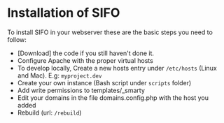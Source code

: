 Installation of SIFO
====================
To install SIFO in your webserver these are the basic steps you need to follow:

 * [Download] the code if you still haven't done it.
 * Configure Apache with the proper virtual hosts
 * To develop locally, Create a new hosts entry under `/etc/hosts` (Linux and Mac). E.g: `myproject.dev`
 * Create your own instance (Bash script under `scripts` folder)
 * Add write permissions to templates/_smarty
 * Edit your domains in the file domains.config.php with the host you added
 * Rebuild (url: `/rebuild`)
